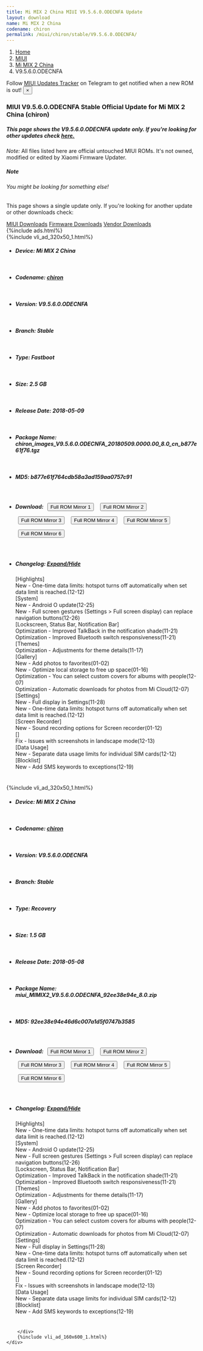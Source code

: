 ```yaml
---
title: Mi MIX 2 China MIUI V9.5.6.0.ODECNFA Update
layout: download
name: Mi MIX 2 China
codename: chiron
permalink: /miui/chiron/stable/V9.5.6.0.ODECNFA/
---
```

<nav aria-label="breadcrumb">
    <ol class="breadcrumb">
        <li class="breadcrumb-item"><a href="/">Home</a></li>
        <li class="breadcrumb-item"><a href="/miui/">MIUI</a></li>
        <li class="breadcrumb-item"><a href="/miui/chiron/">Mi MIX 2 China</a></li>
        <li class="breadcrumb-item active" aria-current="page">V9.5.6.0.ODECNFA</li>
    </ol>
</nav>
<div class="alert alert-primary alert-dismissible fade show" role="alert">
    Follow <a href="https://t.me/MIUIUpdatesTracker" class="alert-link">MIUI Updates Tracker</a> on Telegram to get
    notified when a new ROM is out!
    <button type="button" class="close" data-dismiss="alert" aria-label="Close">
        <span aria-hidden="true">&times;</span>
    </button>
</div>
<div class="col-12 mx-auto">
    <h3 class="title bg-light p-2 rounded">MIUI V9.5.6.0.ODECNFA Stable Official Update for Mi MIX 2 China (chiron)</h3>
    <h5>This page shows the V9.5.6.0.ODECNFA update only. If you're looking for other updates check
        <a href="/miui/chiron/">here.</a></h5>
    <p><i>Note: </i>All files listed here are official untouched MIUI ROMs.
        It's not owned, modified or edited by Xiaomi Firmware Updater.</p>
    <div class="card">
        <div class="card-body">
            <h5 class="card-title">Note</h5>
            <h6 class="card-subtitle mb-2 text-muted">You might be looking for something else!</h6>
            <p class="card-text">This page shows a single update only.
                If you're looking for another update or other downloads check:</p>
            <a href="/miui/" class="card-link">MIUI Downloads</a>
            <a href="/firmware/" class="card-link">Firmware Downloads</a>
            <a href="/vendor/" class="card-link">Vendor Downloads</a>
        </div>
    </div>
    {%include ads.html%}
    <div class="row justify-content-center">
        <div class="col-10" id="downloads">
                    <div class="card card-body">
            {%include vli_ad_320x50_1.html%}
            <ul class="list-unstyled">
                <li style="padding-bottom: 10px;">
                    <h5><b>Device: </b>Mi MIX 2 China</h5>
                </li>
                <li style="padding-bottom: 10px;">
                    <h5><b>Codename: </b> <a href="/miui/chiron/" target="_blank">chiron</a> </h5>
                </li>
                <li style="padding-bottom: 10px;">
                    <h5><b>Version: </b>V9.5.6.0.ODECNFA</h5>
                </li>
                <li style="padding-bottom: 10px;">
                    <h5><b>Branch: </b>Stable</h5>
                </li>
                <li style="padding-bottom: 10px;">
                    <h5><b>Type: </b>Fastboot</h5>
                </li>
                <li style="padding-bottom: 10px;">
                    <h5><b>Size: </b>2.5 GB</h5>
                </li>
                <li style="padding-bottom: 10px;">
                    <h5><b>Release Date: </b>2018-05-09</h5>
                </li>
                <li style="padding-bottom: 10px;">
                    <h5><b>Package Name: </b><span id="filename" class="text-dark">chiron_images_V9.5.6.0.ODECNFA_20180509.0000.00_8.0_cn_b877e61f76.tgz</span></h5>
                </li>
                <li style="padding-bottom: 10px;">
                    <h5><b>MD5: </b><span id="md5" class="text-muted">b877e61f764cdb58a3ad159aa0757c91</span></h5>
                </li>
                <li style="padding-bottom: 10px;">
                    <h5><b>Download: </b> <button type="button" id="download" class="btn btn-primary" style="margin: 7px;" onclick="window.open('https://cdn-ota.azureedge.net/V9.5.6.0.ODECNFA/chiron_images_V9.5.6.0.ODECNFA_20180509.0000.00_8.0_cn_b877e61f76.tgz', '_blank');"><i class="fa fa-download"></i> Full ROM Mirror 1</button> <button type="button" id="download" class="btn btn-primary" style="margin: 7px;" onclick="window.open('https://cdnorg.d.miui.com/V9.5.6.0.ODECNFA/chiron_images_V9.5.6.0.ODECNFA_20180509.0000.00_8.0_cn_b877e61f76.tgz', '_blank');"><i class="fa fa-download"></i> Full ROM Mirror 2</button> <button type="button" id="download" class="btn btn-primary" style="margin: 7px;" onclick="window.open('https://bkt-sgp-miui-ota-update-alisgp.oss-ap-southeast-1.aliyuncs.com/V9.5.6.0.ODECNFA/chiron_images_V9.5.6.0.ODECNFA_20180509.0000.00_8.0_cn_b877e61f76.tgz', '_blank');"><i class="fa fa-download"></i> Full ROM Mirror 3</button> <button type="button" id="download" class="btn btn-primary" style="margin: 7px;" onclick="window.open('https://bn.d.miui.com/V9.5.6.0.ODECNFA/chiron_images_V9.5.6.0.ODECNFA_20180509.0000.00_8.0_cn_b877e61f76.tgz', '_blank');"><i class="fa fa-download"></i> Full ROM Mirror 4</button> <button type="button" id="download" class="btn btn-primary" style="margin: 7px;" onclick="window.open('https://bigota.d.miui.com/V9.5.6.0.ODECNFA/chiron_images_V9.5.6.0.ODECNFA_20180509.0000.00_8.0_cn_b877e61f76.tgz', '_blank');"><i class="fa fa-download"></i> Full ROM Mirror 5</button> <button type="button" id="download" class="btn btn-primary" style="margin: 7px;" onclick="window.open('https://hugeota.d.miui.com/V9.5.6.0.ODECNFA/chiron_images_V9.5.6.0.ODECNFA_20180509.0000.00_8.0_cn_b877e61f76.tgz', '_blank');"><i class="fa fa-download"></i> Full ROM Mirror 6</button></h5>
                </li>
                <li style="padding-bottom: 10px;">
                    <h5><b>Changelog: </b><a href="#chiron_1_changelog" data-toggle="collapse" role="button"
                            aria-expanded="false" aria-controls="chiron_1_changelog"> <i class="fa fa-arrow-down"
                                aria-hidden="true"></i> Expand/Hide</a></h5>
                    <div class="collapse" id="chiron_1_changelog">
                        <p id="changelog_text">[Highlights]<br>New - One-time data limits: hotspot turns off automatically when set data limit is reached.(12-12)<br>[System]<br>New - Android O update(12-25)<br>New - Full screen gestures (Settings > Full screen display) can replace navigation buttons(12-26)<br>[Lockscreen, Status Bar, Notification Bar]<br>Optimization - Improved TalkBack in the notification shade(11-21)<br>Optimization - Improved Bluetooth switch responsiveness(11-21)<br>[Themes]<br>Optimization - Adjustments for theme details(11-17)<br>[Gallery]<br>New - Add photos to favorites(01-02)<br>New - Optimize local storage to free up space(01-16)<br>Optimization - You can select custom covers for albums with people(12-07)<br>Optimization - Automatic downloads for photos from Mi Cloud(12-07)<br>[Settings]<br>New - Full display in Settings(11-28)<br>New - One-time data limits: hotspot turns off automatically when set data limit is reached.(12-12)<br>[Screen Recorder]<br>New - Sound recording options for Screen recorder(01-12)<br>[]<br>Fix - Issues with screenshots in landscape mode(12-13)<br>[Data Usage]<br>New - Separate data usage limits for individual SIM cards(12-12)<br>[Blocklist]<br>New - Add SMS keywords to exceptions(12-19)</p>
                    </div>
                </li>
            </ul>
        </div>
        <div class="card card-body">
            {%include vli_ad_320x50_1.html%}
            <ul class="list-unstyled">
                <li style="padding-bottom: 10px;">
                    <h5><b>Device: </b>Mi MIX 2 China</h5>
                </li>
                <li style="padding-bottom: 10px;">
                    <h5><b>Codename: </b> <a href="/miui/chiron/" target="_blank">chiron</a> </h5>
                </li>
                <li style="padding-bottom: 10px;">
                    <h5><b>Version: </b>V9.5.6.0.ODECNFA</h5>
                </li>
                <li style="padding-bottom: 10px;">
                    <h5><b>Branch: </b>Stable</h5>
                </li>
                <li style="padding-bottom: 10px;">
                    <h5><b>Type: </b>Recovery</h5>
                </li>
                <li style="padding-bottom: 10px;">
                    <h5><b>Size: </b>1.5 GB</h5>
                </li>
                <li style="padding-bottom: 10px;">
                    <h5><b>Release Date: </b>2018-05-08</h5>
                </li>
                <li style="padding-bottom: 10px;">
                    <h5><b>Package Name: </b><span id="filename" class="text-dark">miui_MIMIX2_V9.5.6.0.ODECNFA_92ee38e94e_8.0.zip</span></h5>
                </li>
                <li style="padding-bottom: 10px;">
                    <h5><b>MD5: </b><span id="md5" class="text-muted">92ee38e94e46d6c007a1d5f0747b3585</span></h5>
                </li>
                <li style="padding-bottom: 10px;">
                    <h5><b>Download: </b> <button type="button" id="download" class="btn btn-primary" style="margin: 7px;" onclick="window.open('https://cdn-ota.azureedge.net/V9.5.6.0.ODECNFA/miui_MIMIX2_V9.5.6.0.ODECNFA_92ee38e94e_8.0.zip', '_blank');"><i class="fa fa-download"></i> Full ROM Mirror 1</button> <button type="button" id="download" class="btn btn-primary" style="margin: 7px;" onclick="window.open('https://cdnorg.d.miui.com/V9.5.6.0.ODECNFA/miui_MIMIX2_V9.5.6.0.ODECNFA_92ee38e94e_8.0.zip', '_blank');"><i class="fa fa-download"></i> Full ROM Mirror 2</button> <button type="button" id="download" class="btn btn-primary" style="margin: 7px;" onclick="window.open('https://bkt-sgp-miui-ota-update-alisgp.oss-ap-southeast-1.aliyuncs.com/V9.5.6.0.ODECNFA/miui_MIMIX2_V9.5.6.0.ODECNFA_92ee38e94e_8.0.zip', '_blank');"><i class="fa fa-download"></i> Full ROM Mirror 3</button> <button type="button" id="download" class="btn btn-primary" style="margin: 7px;" onclick="window.open('https://bn.d.miui.com/V9.5.6.0.ODECNFA/miui_MIMIX2_V9.5.6.0.ODECNFA_92ee38e94e_8.0.zip', '_blank');"><i class="fa fa-download"></i> Full ROM Mirror 4</button> <button type="button" id="download" class="btn btn-primary" style="margin: 7px;" onclick="window.open('https://bigota.d.miui.com/V9.5.6.0.ODECNFA/miui_MIMIX2_V9.5.6.0.ODECNFA_92ee38e94e_8.0.zip', '_blank');"><i class="fa fa-download"></i> Full ROM Mirror 5</button> <button type="button" id="download" class="btn btn-primary" style="margin: 7px;" onclick="window.open('https://hugeota.d.miui.com/V9.5.6.0.ODECNFA/miui_MIMIX2_V9.5.6.0.ODECNFA_92ee38e94e_8.0.zip', '_blank');"><i class="fa fa-download"></i> Full ROM Mirror 6</button></h5>
                </li>
                <li style="padding-bottom: 10px;">
                    <h5><b>Changelog: </b><a href="#chiron_2_changelog" data-toggle="collapse" role="button"
                            aria-expanded="false" aria-controls="chiron_2_changelog"> <i class="fa fa-arrow-down"
                                aria-hidden="true"></i> Expand/Hide</a></h5>
                    <div class="collapse" id="chiron_2_changelog">
                        <p id="changelog_text">[Highlights]<br>New - One-time data limits: hotspot turns off automatically when set data limit is reached.(12-12)<br>[System]<br>New - Android O update(12-25)<br>New - Full screen gestures (Settings > Full screen display) can replace navigation buttons(12-26)<br>[Lockscreen, Status Bar, Notification Bar]<br>Optimization - Improved TalkBack in the notification shade(11-21)<br>Optimization - Improved Bluetooth switch responsiveness(11-21)<br>[Themes]<br>Optimization - Adjustments for theme details(11-17)<br>[Gallery]<br>New - Add photos to favorites(01-02)<br>New - Optimize local storage to free up space(01-16)<br>Optimization - You can select custom covers for albums with people(12-07)<br>Optimization - Automatic downloads for photos from Mi Cloud(12-07)<br>[Settings]<br>New - Full display in Settings(11-28)<br>New - One-time data limits: hotspot turns off automatically when set data limit is reached.(12-12)<br>[Screen Recorder]<br>New - Sound recording options for Screen recorder(01-12)<br>[]<br>Fix - Issues with screenshots in landscape mode(12-13)<br>[Data Usage]<br>New - Separate data usage limits for individual SIM cards(12-12)<br>[Blocklist]<br>New - Add SMS keywords to exceptions(12-19)</p>
                    </div>
                </li>
            </ul>
        </div>

        </div>
        {%include vli_ad_160x600_1.html%}
    </div>
</div>
